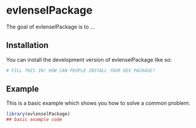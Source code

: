 
# evlenselPackage

<!-- badges: start -->
<!-- badges: end -->

The goal of evlenselPackage is to ...

## Installation

You can install the development version of evlenselPackage like so:

``` r
# FILL THIS IN! HOW CAN PEOPLE INSTALL YOUR DEV PACKAGE?
```

## Example

This is a basic example which shows you how to solve a common problem:

``` r
library(evlenselPackage)
## basic example code
```

